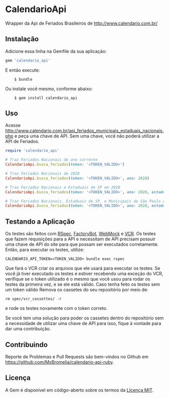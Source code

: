 # CalendarioApi

Wrapper da Api de Feriados Brasileiros de http://www.calendario.com.br/

## Instalação

Adicione essa linha na Gemfile da sua aplicação:

```` ruby
gem 'calendario_api'
````

E então execute:

````
    $ bundle
````

Ou instale você mesmo, conforme abaixo:
````
    $ gem install calendario_api
````

## Uso

Acesse http://www.calendario.com.br/api_feriados_municipais_estaduais_nacionais.php e peça uma chave de API. Sem uma chave, você não poderá utilizar a API de Feriados.  

```` ruby  
require 'calendario_api'

# Traz Feriados Nacionais do ano corrente
CalendarioApi.busca_feriados(token: '<TOKEN_VALIDO>')

# Traz Feriados Nacionais de 2020
CalendarioApi.busca_feriados(token: '<TOKEN_VALIDO>', ano: 2020)

# Traz Feriados Nacionais e Estaduais de SP em 2020
CalendarioApi.busca_feriados(token: '<TOKEN_VALIDO>', ano: 2020, estado: 'SP')

# Traz Feriados Nacionais, Estaduais de SP, e Municipais de São Paulo em 2020
CalendarioApi.busca_feriados(token: '<TOKEN_VALIDO>', ano: 2020, estado: 'SP', cidade: 'SAO_PAULO')
````

## Testando a Aplicação  
Os testes são feitos com [RSpec](https://github.com/rspec/rspec), [FactoryBot](https://github.com/thoughtbot/factory_bot), [WebMock](https://github.com/bblimke/webmock) e [VCR](https://github.com/vcr/vcr). Os testes que fazem requisições para a API e necessitam de API precisam possuir uma chave de API do site para que possam ser executados corretamente. Então, para executar os testes, utilize:

````
CALENDARIO_API_TOKEN=<TOKEN_VALIDO> bundle exec rspec
````

Que fará o VCR criar os arquivos que ele usará para executar os testes. Se você já tiver executado os testes e estiver recebendo uma exceção do VCR, verifique se o token utilizado é o mesmo que você usou para rodar os testes da primeira vez, e se ele está válido. Caso tenha feito os testes sem um token válido Remova os cassetes do seu repositório por meio de:
 ````
 rm spec/vcr_cassettes/ -r

 ````
 e rode os testes novamente com o token correto.

 Se você tem uma solução para poder os cassetes dentro do repositório sem a necessidade de utilizar uma chave de API para isso, fique à vontade para dar uma contribuição.

## Contribuindo
Reporte de Problemas e Pull Requests são bem-vindos no Github em https://github.com/MxBromelia/calendario-api-ruby.

## Licença

A Gem é disponível em código-aberto sobre os termos da [LIcença MIT](https://opensource.org/licenses/MIT).
